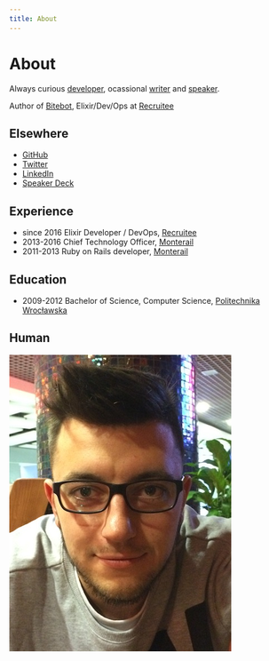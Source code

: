 ```yaml
---
title: About
---
```


# About

Always curious [developer](/code), ocassional [writer](/) and [speaker](/talks).

Author of [Bitebot](https://bitebot.io), Elixir/Dev/Ops at [Recruitee](http://recruitee.com)


## Elsewhere

- [GitHub](http://github.com/teamon)
- [Twitter](http://twitter.com/iteamon)
- [LinkedIn](https://www.linkedin.com/in/teamon)
- [Speaker Deck](http://speakerdeck.com/teamon)


## Experience
- since 2016 Elixir Developer / DevOps, [Recruitee](http://recruitee.com)
- 2013-2016 Chief Technology Officer, [Monterail](http://monterail.com)
- 2011-2013 Ruby on Rails developer, [Monterail](http://monterail.com)

## Education
- 2009-2012 Bachelor of Science, Computer Science, [Politechnika Wrocławska](http://pwr.wroc.pl)


## Human
![](/assets/images/me.jpg)
